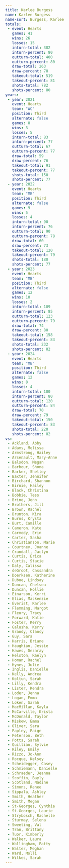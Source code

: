 ```yaml
---
title: Karlee Burgess
name: Karlee Burgess
name-sort: Burgess, Karlee
totals:
 - event: Hearts
   games: 41
   wins: 26
   losses: 15
   inturn-total: 382
   inturn-percent: 80
   outturn-total: 400
   outturn-percent: 80
   draw-total: 263
   draw-percent: 78
   takeout-total: 519
   takeout-percent: 81
   shots-total: 782
   shots-percent: 80
years:
 - year: 2021
   event: Hearts
   team: "WC"
   position: Third
   alternate: false
   games: 8
   wins: 3
   losses: 5
   inturn-total: 83
   inturn-percent: 77
   outturn-total: 67
   outturn-percent: 77
   draw-total: 59
   draw-percent: 76
   takeout-total: 91
   takeout-percent: 77
   shots-total: 150
   shots-percent: 77
 - year: 2022
   event: Hearts
   team: "MB"
   position: Third
   alternate: false
   games: 9
   wins: 5
   losses: 4
   inturn-total: 90
   inturn-percent: 76
   outturn-total: 90
   outturn-percent: 78
   draw-total: 60
   draw-percent: 73
   takeout-total: 120
   takeout-percent: 79
   shots-total: 180
   shots-percent: 77
 - year: 2023
   event: Hearts
   team: "MB"
   position: Third
   alternate: false
   games: 12
   wins: 10
   losses: 2
   inturn-total: 109
   inturn-percent: 85
   outturn-total: 123
   outturn-percent: 79
   draw-total: 74
   draw-percent: 80
   takeout-total: 158
   takeout-percent: 83
   shots-total: 232
   shots-percent: 82
 - year: 2024
   event: Hearts
   team: "MB"
   position: Third
   alternate: false
   games: 12
   wins: 8
   losses: 4
   inturn-total: 100
   inturn-percent: 80
   outturn-total: 120
   outturn-percent: 84
   draw-total: 70
   draw-percent: 79
   takeout-total: 150
   takeout-percent: 83
   shots-total: 220
   shots-percent: 82
vs:
 - Ackland, Abby
 - Adams, Melissa
 - Armstrong, Hailey
 - Arsenault, Mary-Anne
 - Balsdon, Megan
 - Barbour, Shona
 - Barker, Shelley
 - Baxter, Jennifer
 - Birchard, Shannon
 - Birnie, Hailey
 - Black, Christina
 - Bobbie, Tess
 - Brine, Jenn
 - Brothers, Jill
 - Brown, Rachel
 - Brunton, Kira
 - Burns, Krysta
 - Burt, Camille
 - Cameron, Kate
 - Carmody, Erin
 - Carter, Sasha
 - Christianson, Marie
 - Courtney, Joanne
 - Crandall, Jaclyn
 - Curtis, Erica
 - Curtis, Stacie
 - Daly, Calissa
 - deGroot, Cassandra
 - Doerksen, Katherine
 - Dubue, Lindsay
 - Duncan, Chelsea
 - Duncan, Hollie
 - Einarson, Kerri
 - Elias, Mackenzie
 - Everist, Karlee
 - Flemming, Margot
 - Fleury, Tracy
 - Forward, Katie
 - Foster, Kerry
 - Galusha, Kerry
 - Grandy, Clancy
 - Guy, Sara
 - Harris, Briane
 - Haughian, Jessie
 - Hawes, Dezaray
 - Helston, Raelyn
 - Homan, Rachel
 - Hynes, Julie
 - Inglis, Danielle
 - Kelly, Andrea
 - Koltun, Sarah
 - Lilly, Kendra
 - Lister, Kendra
 - Loder, Jenna
 - Logan, Emma
 - Loken, Sarah
 - MacMillan, Kayla
 - McCarville, Krista
 - McDonald, Taylor
 - Miskew, Emma
 - Oliver, Sara
 - Papley, Paige
 - Peterson, Beth
 - Potts, Sarah
 - Quillian, Sylvie
 - Riley, Emily
 - Rizzo, Jo-Ann
 - Rocque, Kelsey
 - Scheidegger, Casey
 - Schmiemann, Danielle
 - Schraeder, Jeanna
 - Scoffin, Bayly
 - Scotland, Nadine
 - Simons, Renee
 - Sippala, Ashley
 - Smith, Heather
 - Smith, Megan
 - St-Georges, Cynthia
 - St-Georges, Laurie
 - Strybosch, Rachelle
 - Sturmay, Selena
 - Sweeting, Val
 - Tran, Brittany
 - Tuor, Kimberly
 - Walker, Laura
 - Wallingham, Patty
 - Walter, Meghan
 - Ward, Molli
 - Wilkes, Sarah
---
```

